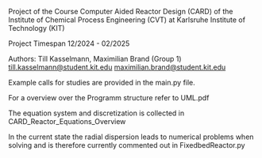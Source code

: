Project of the Course Computer Aided Reactor Design (CARD) of the
Institute of Chemical Process Engineering (CVT) at
Karlsruhe Institute of Technology (KIT)

Project Timespan 12/2024 - 02/2025

Authors: Till Kasselmann, Maximilian Brand (Group 1)
till.kasselmann@student.kit.edu
maximilian.brand@student.kit.edu


Example calls for studies are provided in the main.py file.

For a overview over the Programm structure refer to UML.pdf

The equation system and discretization is collected in CARD_Reactor_Equations_Overview

In the current state the radial dispersion leads to numerical problems when solving and is therefore currently commented out in FixedbedReactor.py
